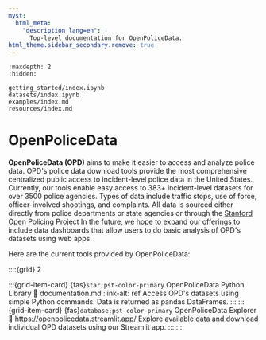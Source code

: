 ```yaml
---
myst:
  html_meta:
    "description lang=en": |
      Top-level documentation for OpenPoliceData.
html_theme.sidebar_secondary.remove: true
---
```


```{toctree}
:maxdepth: 2
:hidden:

getting_started/index.ipynb
datasets/index.ipynb
examples/index.md
resources/index.md
```

# OpenPoliceData

**OpenPoliceData (OPD)** aims to make it easier to access and analyze police data. OPD's police data download tools provide the most comprehensive centralized public access to incident-level police data in the United States. Currently, our tools enable easy access to 383+ incident-level datasets for over 3500 police agencies. Types of data include traffic stops, use of force, officer-involved shootings, and complaints. All data is sourced either directly from police departments or state agencies or through the [Stanford Open Policing Project](https://openpolicing.stanford.edu/)  In the future, we hope to expand our offerings to include data dashboards that allow users to do basic analysis of OPD's datasets using web apps.

Here are the current tools provided by OpenPoliceData:

::::{grid} 2
<!-- :gutter: 1 2 3 4 -->

:::{grid-item-card} {fas}`star;pst-color-primary` OpenPoliceData Python Library
:link: documentation.md
:link-alt: ref
Access OPD's datasets using simple Python commands. Data is returned as pandas DataFrames.
:::
:::{grid-item-card} {fas}`database;pst-color-primary` OpenPoliceData Explorer
:link: https://openpolicedata.streamlit.app/
Explore available data and download individual OPD datasets using our Streamlit app.
:::
::::